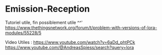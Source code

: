 # Emission-Reception


Tutoriel utile, fin possiblement utile ^^'  
https://www.thethingsnetwork.org/forum/t/problem-with-versions-of-lora-modules/55228/5  


Video Utiles :
https://www.youtube.com/watch?v=6aDd_phtPCk  
https://www.youtube.com/@AndreasSpiess/search?query=lora  
